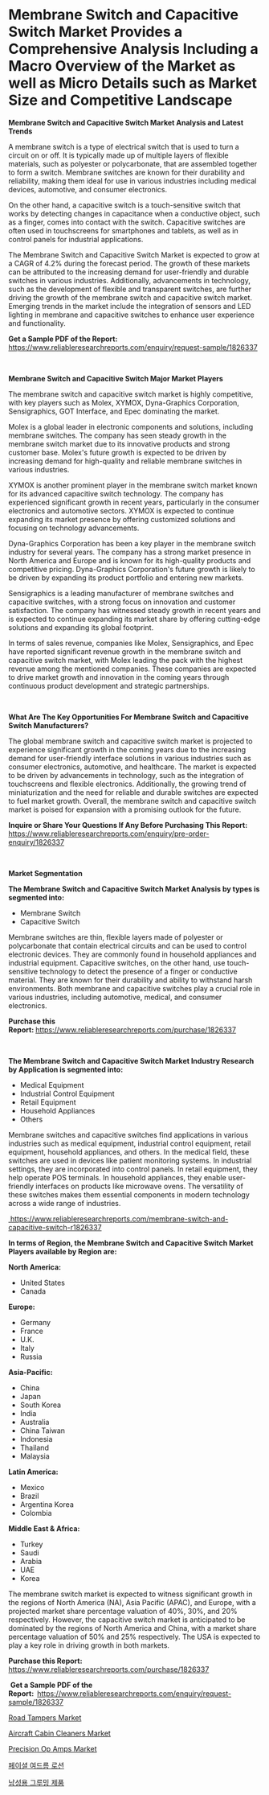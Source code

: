 <p><h1>Membrane Switch and Capacitive Switch Market Provides a Comprehensive Analysis Including a Macro Overview of the Market as well as Micro Details such as Market Size and Competitive Landscape</h1></p><p><strong>Membrane Switch and Capacitive Switch Market Analysis and Latest Trends</strong></p>
<p><p>A membrane switch is a type of electrical switch that is used to turn a circuit on or off. It is typically made up of multiple layers of flexible materials, such as polyester or polycarbonate, that are assembled together to form a switch. Membrane switches are known for their durability and reliability, making them ideal for use in various industries including medical devices, automotive, and consumer electronics.</p><p>On the other hand, a capacitive switch is a touch-sensitive switch that works by detecting changes in capacitance when a conductive object, such as a finger, comes into contact with the switch. Capacitive switches are often used in touchscreens for smartphones and tablets, as well as in control panels for industrial applications.</p><p>The Membrane Switch and Capacitive Switch Market is expected to grow at a CAGR of 4.2% during the forecast period. The growth of these markets can be attributed to the increasing demand for user-friendly and durable switches in various industries. Additionally, advancements in technology, such as the development of flexible and transparent switches, are further driving the growth of the membrane switch and capacitive switch market. Emerging trends in the market include the integration of sensors and LED lighting in membrane and capacitive switches to enhance user experience and functionality.</p></p>
<p><strong>Get a Sample PDF of the Report:&nbsp;</strong> <a href="https://www.reliableresearchreports.com/enquiry/request-sample/1826337">https://www.reliableresearchreports.com/enquiry/request-sample/1826337</a></p>
<p>&nbsp;</p>
<p><strong>Membrane Switch and Capacitive Switch Major Market Players</strong></p>
<p><p>The membrane switch and capacitive switch market is highly competitive, with key players such as Molex, XYMOX, Dyna-Graphics Corporation, Sensigraphics, GOT Interface, and Epec dominating the market. </p><p>Molex is a global leader in electronic components and solutions, including membrane switches. The company has seen steady growth in the membrane switch market due to its innovative products and strong customer base. Molex's future growth is expected to be driven by increasing demand for high-quality and reliable membrane switches in various industries.</p><p>XYMOX is another prominent player in the membrane switch market known for its advanced capacitive switch technology. The company has experienced significant growth in recent years, particularly in the consumer electronics and automotive sectors. XYMOX is expected to continue expanding its market presence by offering customized solutions and focusing on technology advancements.</p><p>Dyna-Graphics Corporation has been a key player in the membrane switch industry for several years. The company has a strong market presence in North America and Europe and is known for its high-quality products and competitive pricing. Dyna-Graphics Corporation's future growth is likely to be driven by expanding its product portfolio and entering new markets.</p><p>Sensigraphics is a leading manufacturer of membrane switches and capacitive switches, with a strong focus on innovation and customer satisfaction. The company has witnessed steady growth in recent years and is expected to continue expanding its market share by offering cutting-edge solutions and expanding its global footprint.</p><p>In terms of sales revenue, companies like Molex, Sensigraphics, and Epec have reported significant revenue growth in the membrane switch and capacitive switch market, with Molex leading the pack with the highest revenue among the mentioned companies. These companies are expected to drive market growth and innovation in the coming years through continuous product development and strategic partnerships.</p></p>
<p>&nbsp;</p>
<p><strong>What Are The Key Opportunities For Membrane Switch and Capacitive Switch Manufacturers?</strong></p>
<p><p>The global membrane switch and capacitive switch market is projected to experience significant growth in the coming years due to the increasing demand for user-friendly interface solutions in various industries such as consumer electronics, automotive, and healthcare. The market is expected to be driven by advancements in technology, such as the integration of touchscreens and flexible electronics. Additionally, the growing trend of miniaturization and the need for reliable and durable switches are expected to fuel market growth. Overall, the membrane switch and capacitive switch market is poised for expansion with a promising outlook for the future.</p></p>
<p><strong>Inquire or Share Your Questions If Any Before Purchasing This Report:</strong> <a href="https://www.reliableresearchreports.com/enquiry/pre-order-enquiry/1826337">https://www.reliableresearchreports.com/enquiry/pre-order-enquiry/1826337</a></p>
<p>&nbsp;</p>
<p><strong>Market Segmentation</strong></p>
<p><strong>The Membrane Switch and Capacitive Switch Market Analysis by types is segmented into:</strong></p>
<p><ul><li>Membrane Switch</li><li>Capacitive Switch</li></ul></p>
<p><p>Membrane switches are thin, flexible layers made of polyester or polycarbonate that contain electrical circuits and can be used to control electronic devices. They are commonly found in household appliances and industrial equipment. Capacitive switches, on the other hand, use touch-sensitive technology to detect the presence of a finger or conductive material. They are known for their durability and ability to withstand harsh environments. Both membrane and capacitive switches play a crucial role in various industries, including automotive, medical, and consumer electronics.</p></p>
<p><strong>Purchase this Report:&nbsp;</strong><a href="https://www.reliableresearchreports.com/purchase/1826337">https://www.reliableresearchreports.com/purchase/1826337</a></p>
<p>&nbsp;</p>
<p><strong>The Membrane Switch and Capacitive Switch Market Industry Research by Application is segmented into:</strong></p>
<p><ul><li>Medical Equipment</li><li>Industrial Control Equipment</li><li>Retail Equipment</li><li>Household Appliances</li><li>Others</li></ul></p>
<p><p>Membrane switches and capacitive switches find applications in various industries such as medical equipment, industrial control equipment, retail equipment, household appliances, and others. In the medical field, these switches are used in devices like patient monitoring systems. In industrial settings, they are incorporated into control panels. In retail equipment, they help operate POS terminals. In household appliances, they enable user-friendly interfaces on products like microwave ovens. The versatility of these switches makes them essential components in modern technology across a wide range of industries.</p></p>
<p><a href="https://www.reliableresearchreports.com/membrane-switch-and-capacitive-switch-r1826337">&nbsp;https://www.reliableresearchreports.com/membrane-switch-and-capacitive-switch-r1826337</a></p>
<p><strong>In terms of Region, the Membrane Switch and Capacitive Switch Market Players available by Region are:</strong></p>
<p>
    <p> <strong> North America: </strong>
        <ul>
            <li>United States</li>
            <li>Canada</li>
        </ul>
        </p> 
    <p> <strong> Europe: </strong>
        <ul>
            <li>Germany</li>
            <li>France</li>
            <li>U.K.</li>
            <li>Italy</li>
            <li>Russia</li>
        </ul>
        </p> 
    <p> <strong> Asia-Pacific: </strong>
        <ul>
            <li>China</li>
            <li>Japan</li>
            <li>South Korea</li>
            <li>India</li>
            <li>Australia</li>
            <li>China Taiwan</li>
            <li>Indonesia</li>
            <li>Thailand</li>
            <li>Malaysia</li>
        </ul>
        </p> 
    <p> <strong> Latin America: </strong>
        <ul>
            <li>Mexico</li>
            <li>Brazil</li>
            <li>Argentina Korea</li>
            <li>Colombia</li>
        </ul>
        </p> 
    <p> <strong> Middle East & Africa: </strong>
        <ul>
            <li>Turkey</li>
            <li>Saudi</li>
            <li>Arabia</li>
            <li>UAE</li>
            <li>Korea</li>
        </ul>
    </p>
    </p>
<p><p>The membrane switch market is expected to witness significant growth in the regions of North America (NA), Asia Pacific (APAC), and Europe, with a projected market share percentage valuation of 40%, 30%, and 20% respectively. However, the capacitive switch market is anticipated to be dominated by the regions of North America and China, with a market share percentage valuation of 50% and 25% respectively. The USA is expected to play a key role in driving growth in both markets.</p></p>
<p><strong>Purchase this Report: </strong><a href="https://www.reliableresearchreports.com/purchase/1826337">https://www.reliableresearchreports.com/purchase/1826337</a></p>
<p>&nbsp;<strong>Get a Sample PDF of the Report:&nbsp;&nbsp;</strong><a href="https://www.reliableresearchreports.com/enquiry/request-sample/1826337">https://www.reliableresearchreports.com/enquiry/request-sample/1826337</a></p>
<p><strong></strong></p>
<p><p><a href="https://github.com/biheemgalvinlouises6hokrh3h/Market-Research-Report-List-2/blob/main/road-tampers-market.md">Road Tampers Market</a></p><p><a href="https://issuu.com/reportprime-2/docs/aircraft-cabin-cleaners-market-size-2030.pptx">Aircraft Cabin Cleaners Market</a></p><p><a href="https://www.linkedin.com/pulse/precision-op-amps-market-comprehensive-assessment-type-application-x7xue?trackingId=lb%2BoreRqzgfYn0QvXLuuXg%3D%3D">Precision Op Amps Market</a></p><p><a href="https://medium.com/@lucianmaluan2022/%EC%95%88%EB%A9%B4-%EC%97%AC%EB%93%9C%EB%A6%84-%EB%A1%9C%EC%85%98-%EC%8B%9C%EC%9E%A5-%EA%B7%9C%EB%AA%A8%EB%8A%94-%EA%B8%80%EB%A1%9C%EB%B2%8C-%EC%82%B0%EC%97%85%EC%97%90%EC%84%9C-%EC%B5%9C%EA%B3%A0%EC%9D%98-%EB%A7%88%EC%BC%80%ED%8C%85-%EC%B1%84%EB%84%90%EC%9D%84-%EB%B3%B4%EC%97%AC%EC%A4%8D%EB%8B%88%EB%8B%A4-051ef1a4a310">페이셜 여드름 로션</a></p><p><a href="https://github.com/anton65482023/Market-Research-Report-List-1/blob/main/947729938535.md">남성용 그루밍 제품</a></p></p>